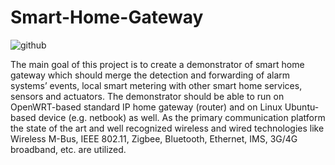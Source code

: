 # Smart-Home-Gateway
![github](https://cloud.githubusercontent.com/assets/7251912/9326203/7378ee42-4598-11e5-8423-0f2364fe2fac.png)

The main goal of this project is to create a demonstrator of smart home gateway which should merge the detection and forwarding of alarm systems&rsquo; events, local smart metering with other smart home services, sensors and actuators. The demonstrator should be able to run on OpenWRT-based standard IP home gateway (router) and on Linux Ubuntu-based device (e.g. netbook) as well. As the primary communication platform the state of the art and well recognized wireless and wired technologies like Wireless M-Bus, IEEE 802.11, Zigbee, Bluetooth, Ethernet, IMS, 3G/4G broadband, etc. are utilized.



